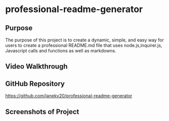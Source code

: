 # professional-readme-generator

## Purpose
The purpose of this project is to create a dynamic, simple, and easy way for users to create a professional README.md 
file that uses node.js,inquirer.js, Javascript calls and functions as well as markdowns.

## Video Walkthrough


## GitHub Repository
https://github.com/janekv20/professional-readme-generator

## Screenshots of Project
<img src="">
